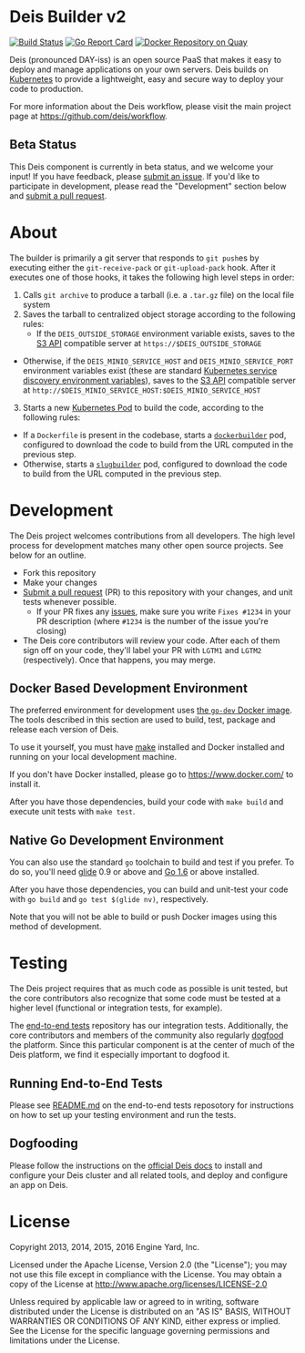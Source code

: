 # Deis Builder v2

[![Build Status](https://travis-ci.org/deis/builder.svg?branch=master)](https://travis-ci.org/deis/builder) [![Go Report Card](http://goreportcard.com/badge/deis/builder)](http://goreportcard.com/report/deis/builder) [![Docker Repository on Quay](https://quay.io/repository/deisci/builder/status "Docker Repository on Quay")](https://quay.io/repository/deisci/builder)

Deis (pronounced DAY-iss) is an open source PaaS that makes it easy to deploy and manage applications on your own servers. Deis builds on [Kubernetes][k8s-home] to provide a lightweight, easy and secure way to deploy your code to production.

For more information about the Deis workflow, please visit the main project page at https://github.com/deis/workflow.

## Beta Status

This Deis component is currently in beta status, and we welcome your input! If you have feedback, please [submit an issue][issues]. If you'd like to participate in development, please read the "Development" section below and [submit a pull request][prs].

# About

The builder is primarily a git server that responds to `git push`es by executing either the `git-receive-pack` or `git-upload-pack` hook. After it executes one of those hooks, it takes the following high level steps in order:

1. Calls `git archive` to produce a tarball (i.e. a `.tar.gz` file) on the local file system
2. Saves the tarball to centralized object storage according to the following rules:
	- If the `DEIS_OUTSIDE_STORAGE` environment variable exists, saves to the [S3 API][s3-api-ref] compatible server at `https://$DEIS_OUTSIDE_STORAGE`
  - Otherwise, if the `DEIS_MINIO_SERVICE_HOST` and `DEIS_MINIO_SERVICE_PORT` environment variables exist (these are standard [Kubernetes service discovery environment variables](http://kubernetes.io/docs/user-guide/services/#environment-variables)), saves to the [S3 API][s3-api-ref] compatible server at `http://$DEIS_MINIO_SERVICE_HOST:$DEIS_MINIO_SERVICE_HOST`
3. Starts a new [Kubernetes Pod](http://kubernetes.io/docs/user-guide/pods/) to build the code, according to the following rules:
  - If a `Dockerfile` is present in the codebase, starts a [`dockerbuilder`](https://github.com/deis/dockerbuilder) pod, configured to download the code to build from the URL computed in the previous step.
  - Otherwise, starts a [`slugbuilder`](https://github.com/deis/slugbuilder) pod, configured to download the code to build from the URL computed in the previous step.

# Development

The Deis project welcomes contributions from all developers. The high level process for development matches many other open source projects. See below for an outline.

* Fork this repository
* Make your changes
* [Submit a pull request][prs] (PR) to this repository with your changes, and unit tests whenever possible.
	* If your PR fixes any [issues][issues], make sure you write `Fixes #1234` in your PR description (where `#1234` is the number of the issue you're closing)
* The Deis core contributors will review your code. After each of them sign off on your code, they'll label your PR with `LGTM1` and `LGTM2` (respectively). Once that happens, you may merge.

## Docker Based Development Environment

The preferred environment for development uses [the `go-dev` Docker image](https://github.com/deis/docker-go-dev). The tools described in this section are used to build, test, package and release each version of Deis.

To use it yourself, you must have [make](https://www.gnu.org/software/make/) installed and Docker installed and running on your local development machine.

If you don't have Docker installed, please go to https://www.docker.com/ to install it.

After you have those dependencies, build your code with `make build` and execute unit tests with `make test`.

## Native Go Development Environment

You can also use the standard `go` toolchain to build and test if you prefer. To do so, you'll need [glide](https://github.com/Masterminds/glide) 0.9 or above and [Go 1.6](http://golang.org) or above installed.

After you have those dependencies, you can build and unit-test your code with `go build` and `go test $(glide nv)`, respectively.

Note that you will not be able to build or push Docker images using this method of development.

# Testing

The Deis project requires that as much code as possible is unit tested, but the core contributors also recognize that some code must be tested at a higher level (functional or integration tests, for example).

The [end-to-end tests](https://github.com/deis/workflow-e2e) repository has our integration tests. Additionally, the core contributors and members of the community also regularly [dogfood](https://en.wikipedia.org/wiki/Eating_your_own_dog_food) the platform. Since this particular component is at the center of much of the Deis platform, we find it especially important to dogfood it.

## Running End-to-End Tests

Please see [README.md](https://github.com/deis/workflow-e2e/blob/master/README.md) on the end-to-end tests reposotory for instructions on how to set up your testing environment and run the tests.

## Dogfooding

Please follow the instructions on the [official Deis docs](http://docs-v2.readthedocs.org/en/latest/installing-workflow/installing-deis-workflow/) to install and configure your Deis cluster and all related tools, and deploy and configure an app on Deis.

# License

Copyright 2013, 2014, 2015, 2016 Engine Yard, Inc.

Licensed under the Apache License, Version 2.0 (the "License"); you may not use this file except in compliance with the License. You may obtain a copy of the License at <http://www.apache.org/licenses/LICENSE-2.0>

Unless required by applicable law or agreed to in writing, software distributed under the License is distributed on an "AS IS" BASIS, WITHOUT WARRANTIES OR CONDITIONS OF ANY KIND, either express or implied. See the License for the specific language governing permissions and limitations under the License.


[s3-api-ref]: http://docs.aws.amazon.com/AmazonS3/latest/API/APIRest.html
[install-k8s]: http://kubernetes.io/gettingstarted/
[k8s-home]: http://kubernetes.io
[issues]: https://github.com/deis/builder/issues
[prs]: https://github.com/deis/builder/pulls
